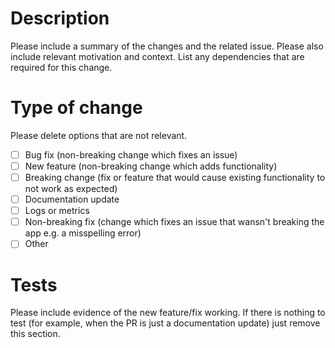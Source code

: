 # Description

Please include a summary of the changes and the related issue. Please also include relevant motivation and context. List any dependencies that are required for this change.


# Type of change

Please delete options that are not relevant.

- [ ] Bug fix (non-breaking change which fixes an issue)
- [ ] New feature (non-breaking change which adds functionality)
- [ ] Breaking change (fix or feature that would cause existing functionality to not work as expected)
- [ ] Documentation update
- [ ] Logs or metrics
- [ ] Non-breaking fix (change which fixes an issue that wansn't breaking the app e.g. a misspelling error)
- [ ] Other

# Tests

Please include evidence of the new feature/fix working. If there is nothing to test (for example, when the PR is just a documentation update) just remove this section.